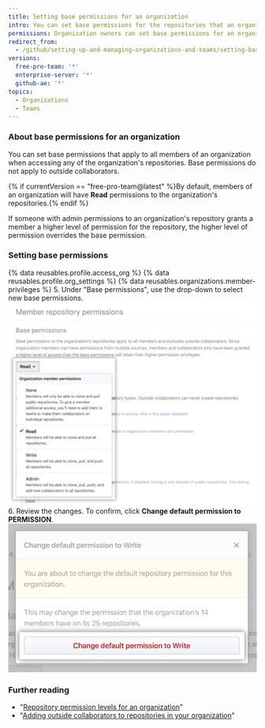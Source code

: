 ```yaml
---
title: Setting base permissions for an organization
intro: You can set base permissions for the repositories that an organization owns.
permissions: Organization owners can set base permissions for an organization.
redirect_from:
  - /github/setting-up-and-managing-organizations-and-teams/setting-base-permissions-for-an-organization
versions:
  free-pro-team: '*'
  enterprise-server: '*'
  github-ae: '*'
topics:
  - Organizations
  - Teams
---
```


### About base permissions for an organization

You can set base permissions that apply to all members of an organization when accessing any of the organization's repositories. Base permissions do not apply to outside collaborators.

{% if currentVersion == "free-pro-team@latest" %}By default, members of an organization will have **Read** permissions to the organization's repositories.{% endif %}

If someone with admin permissions to an organization's repository grants a member a higher level of permission for the repository, the higher level of permission overrides the base permission.

### Setting base permissions

{% data reusables.profile.access_org %}
{% data reusables.profile.org_settings %}
{% data reusables.organizations.member-privileges %}
5. Under "Base permissions", use the drop-down to select new base permissions.
  ![Selecting new permission level from base permissions drop-down](/assets/images/help/organizations/base-permissions-drop-down.png)
6. Review the changes. To confirm, click **Change default permission to PERMISSION**.
  ![Reviewing and confirming change of base permissions](/assets/images/help/organizations/base-permissions-confirm.png)

### Further reading

- "[Repository permission levels for an organization](/organizations/managing-access-to-your-organizations-repositories/repository-permission-levels-for-an-organization#permission-levels-for-repositories-owned-by-an-organization)"
- "[Adding outside collaborators to repositories in your organization](/organizations/managing-access-to-your-organizations-repositories/adding-outside-collaborators-to-repositories-in-your-organization)"
